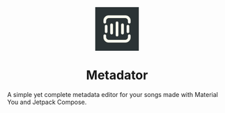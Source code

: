 <style>
div {
  display: flex;
  justify-content: center;
  align-items: center;
}
</style>
<div>
    <img src="https://raw.githubusercontent.com/BobbyESP/Metadator/master/assets/app_logo.png" alt="Metadator icon" width="100" height="100"/>
</div>
<h1 style="text-align: center">Metadator</h1>
<div>
A simple yet complete metadata editor for your songs made with Material You and Jetpack Compose.
</div>